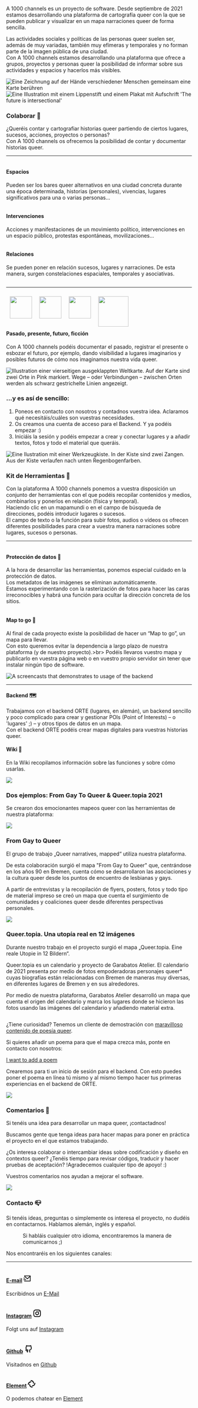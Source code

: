 <div class="block large">

A 1000 channels es un proyecto de software. Desde septiembre de 2021 estamos desarrollando una plataforma de cartografía queer con la que se pueden publicar y visualizar en un mapa narraciones queer de forma sencilla.

Las actividades sociales y políticas de las personas queer suelen ser, además de muy variadas, también muy efímeras y temporales y no forman parte de la imagen pública de una ciudad.<br>
Con A 1000 channels estamos desarrollando una plataforma que ofrece a grupos, proyectos y personas queer la posibilidad de informar sobre sus actividades y espacios y hacerlos más visibles.
</div>

<div>
  <img src="/illustrations/Mitmachen.png?raw=true" class="illustration illustration-left" title="Eine Zeichnung auf der Hände verschiedener Menschen gemeinsam eine Karte berühren">
</div>

<div>
 <img src="/illustrations/Interventions_The_future_is_intersectional.png" class="illustration illustration-outside-right" title="Eine Illustration mit einem Lippenstift und einem Plakat mit Aufschrift 'The future is intersectional'">
</div>


<div class="block block-after-illustration" id="contribute">


### Colaborar 🧶

¿Queréis contar y cartografiar historias queer partiendo de ciertos lugares, sucesos, acciones, proyectos o personas?<br>
Con A 1000 channels os ofrecemos la posibilidad de contar y documentar historias queer.

----
 
<div class="block-3">

  <div class="column">

  #### Espacios

  Pueden ser los bares queer alternativos en una ciudad concreta durante una época determinada, historias (personales), vivencias, lugares significativos para una o varias personas...
  </div>
  <div class="column">

  #### Intervenciones

  Acciones y manifestaciones de un movimiento político, intervenciones en un espacio público, protestas espontáneas, movilizaciones...

  </div>
  <div class="column">

  #### Relaciones

  Se pueden poner en relación sucesos, lugares y narraciones. De esta manera, surgen constelaciones espaciales, temporales y asociativas.

  </div>
</div>

----


<div class="block-3">
  <div class="column">

  <div style="clear:both;">
  <div style="float: left">
   <img src="/illustrations/Icons_Past.png?raw=true" width="60" style="padding: 10px; margin: 0 auto;">
   </div>
  <div style="float: left">
  <img src="/illustrations/Icons_Present.png?raw=true" width="60" style="padding: 10px; margin: 0 auto;">
   </div>
  <div style="float: left">
  <img src="/illustrations/Icons-Future.png?raw=true" width="60" style="padding: 10px; margin: 0 auto;">
   </div>
  <div style="float: left">
  <img src="/illustrations/Icons_Fiction.png?raw=true" width="82" style="padding: 10px; margin: 0 auto;">
   </div>
 </div>

  <div style="clear:both;">
	  
  #### Pasado, presente, futuro, ficción

 Con A 1000 channels podéis documentar el pasado, registrar el presente o esbozar el futuro, por ejemplo, dando visibilidad a lugares imaginarios y posibles futuros de cómo nos imaginamos nuestra vida queer.
</div>
</div>
  </div>
  </div>
</div>

<div>
<img src="/illustrations/MAP1.png?raw=true" class="illustration illustration-left2" alt="Illustration einer vierseitigen ausgeklappten Weltkarte. Auf der Karte sind zwei Orte in Pink markiert. Wege – oder Verbindungen – zwischen Orten werden als schwarz gestrichelte Linien angezeigt.">
</div>

<div class="block block-after-illustration">
          
<h3> …y es así de sencillo: </h3>
<ol>
  <li>
    Poneos en contacto con nosotros y contadnos vuestra idea. Aclaramos qué necesitáis/cuáles son vuestras necesidades.
  </li>
  <li>
    Os creamos una cuenta de acceso para el Backend. Y ya podéis empezar :)
  </li>
  <li>
    Iniciáis la sesión y podéis empezar a crear y conectar lugares y a añadir textos, fotos y todo el material que queráis.
  </li>
</ol>

</div>

<div>
  <img src="/illustrations/Baukasten_Rainbow.png?raw=true" class="illustration illustration-right" alt="Eine Ilustration mit einer Werkzeugkiste. In der Kiste sind zwei Zangen. Aus der Kiste verlaufen nach unten Regenbogenfarben.">
</div>

<div class="block block-after-illustration" id="toolbox">

### Kit de Herramientas 🔧

Con la plataforma A 1000 channels ponemos a vuestra disposición un conjunto der herramientas con el que podéis recopilar contenidos y medios, combinarlos y ponerlos en relación (física y temporal).<br>
Haciendo clic en un mapamundi o en el campo de búsqueda de direcciones, podéis introducir lugares o sucesos.<br>
El campo de texto o la función para subir fotos, audios o vídeos os ofrecen diferentes posibilidades para crear a vuestra manera narraciones sobre lugares, sucesos o personas.

----	
	
<div class="block-3">

  <div class="column">


#### Protección de datos <span class="emoji">🤫</span>

A la hora de desarrollar las herramientas, ponemos especial cuidado en la protección de datos.<br>
Los metadatos de las imágenes se eliminan automáticamente.<br>
Estamos experimentando con la rasterización de fotos para hacer las caras irreconocibles y habrá una función para ocultar la dirección concreta de los sitios. 

  </div>

  <div class="column">

#### Map to go <span class="emoji">👜</span>

Al final de cada proyecto existe la posibilidad de hacer un “Map to go”, un mapa para llevar.<br>
Con esto queremos evitar la dependencia a largo plazo de nuestra plataforma (y de nuestro proyecto).>br>
Podéis llevaros vuestro mapa y publicarlo en vuestra página web o en vuestro propio servidor sin tener que instalar ningún tipo de software.

</div>
</div>
</div>


<div class="block">

<img src="https://github.com/a-thousand-channels/a1000c-assets/blob/main/demoweek/orte%20small%20samall%20small.gif?raw=true" title="A screencasts that demonstrates to usage of the backend" class="pb-4 mb-2 mx-auto">

----

#### Backend 🗺

Trabajamos con el backend ORTE (lugares, en alemán), un backend sencillo y poco complicado para crear y gestionar POIs (Point of Interests) – o 'lugares' ;) – y otros tipos de datos en un mapa.<br>
Con el backend ORTE podéis crear mapas digitales para vuestras historias queer.
	
#### Wiki 🎨	

En la Wiki recopilamos información sobre las funciones y sobre cómo usarlas.

</div>


<div>
 <img src="/illustrations/FGaytQueer_Koffer.png" class="illustration illustration-left3" style="">
</div>

<div class="block block-after-illustration">
          
<h3> Dos ejemplos: From Gay To Queer & Queer.topia 2021 </h3>

<p>Se crearon dos emocionantes mapeos queer con las herramientas de nuestra plataforma:</p>

</div>

<div class="block-2" id="references">
  <div class="column">

  <img src="/references/a1000c--client--from-gay-to-queer-splash1.jpg" class="p-4 pb-4">

  <h3>From Gay to Queer</h3>

  <p>
El grupo de trabajo „Queer narratives, mapped“ utiliza nuestra plataforma.
	  </p>
<p>
De esta colaboración surgió el mapa "From Gay to Queer" que, centrándose en los años 90 en Bremen, cuenta cómo se desarrollaron las asociaciones y la cultura queer desde los puntos de encuentro de lesbianas y gays.
	  </p>
<p>
A partir de entrevistas y la recopilación de flyers, posters, fotos y todo tipo de material impreso se creó un mapa que cuenta el surgimiento de comunidades y coaliciones queer desde diferentes perspectivas personales.
  </p>
  </div>
  <div class="column">

  <img src="/references/a1000c--client--queer-topia-map-front.jpg" class="p-6 pb-4">

  <h3>Queer.topia. Una utopía real en 12 imágenes</h3>

  <p>
  Durante nuestro trabajo en el proyecto surgió el mapa „Queer.topia. Eine reale Utopie in 12 Bildern“.
	  </p>
<p>
Queer.topia es un calendario y proyecto de Garabatos Atelier. El calendario de 2021 presenta por medio de fotos empoderadoras personajes queer* cuyas biografías están relacionadas con Bremen de maneras muy diversas, en diferentes lugares de Bremen y en sus alrededores.
	  </p>
<p>
Por medio de nuestra plataforma, Garabatos Atelier desarrolló un mapa que cuenta el origen del calendario y marca los lugares donde se hicieron las fotos usando las imágenes del calendario y añadiendo material extra.
  </p>
  </div>
  </div>

  <div>

  </div>
  <div class="block">
    <div class="column">
    <p>¿Tiene curiosidad? Tenemos un cliente de demostración con <a href="https://a-thousand-channels.github.io/a1000c-map-client/" target="_blank"  class="text-link" id="jump">maravilloso contenido de poesía queer</a>.</p>
    <p>
      Si quieres añadir un poema para que el mapa crezca más, ponte en contacto con nosotros:
    </p>
    <p>
      <a href="https://orte-backend-staging.a-thousand-channels.xyz/" target="_blank" class="bg-a100c-1-button text-white text-center px-4 py-2 rounded-lg" id="jump">I want to add a poem</a>
    </p>
    
<p class="small text-gray-800 ">
      Crearemos para ti un inicio de sesión para el backend. Con esto puedes poner el poema en línea tú mismo y al mismo tiempo hacer tus primeras experiencias en el backend de ORTE.
    </p>
  </div>
  </div>

<div>
 <img src="/illustrations/Relations.png" class="illustration illustration-right1" style="">
</div>

<div class="block  block-after-illustration" id="feedback">
	
	
### Comentarios 🎤

Si tenéis una idea para desarrollar un mapa queer, ¡contactadnos!

Buscamos gente que tenga ideas para hacer mapas para poner en práctica el proyecto en el que estamos trabajando.

¿Os interesa colaborar o intercambiar ideas sobre codificación y diseño en contextos queer? ¿Tenéis tiempo para revisar códigos, traducir y hacer pruebas de aceptación?
!Agradecemos cualquier tipo de apoyo! :)

Vuestros comentarios nos ayudan a mejorar el software.

</div>

<div>
 <img src="/illustrations/Spaces.png" class="illustration illustration-outside-left1" style="">
</div>

<div class="block">
	

### Contacto 📪 
	
Si tenéis ideas, preguntas o simplemente os interesa el proyecto, no dudéis en contactarnos. Hablamos alemán, inglés y español.

<p style="padding-left: 45px">
Si habláis cualquier otro idioma, encontraremos la manera de comunicarnos ;)
</p>

Nos encontraréis en los siguientes canales:

----

<div class="block-3">

  <div class="column">

  #### <a href="mailto:hello@a-thousand-channels.xyz">E-mail</a> <svg xmlns="http://www.w3.org/2000/svg" viewBox="0 0 24 24" width="21" height="21"><path fill="none" d="M0 0h24v24H0z"/><path d="M22 20.007a1 1 0 0 1-.992.993H2.992A.993.993 0 0 1 2 20.007V19h18V7.3l-8 7.2-10-9V4a1 1 0 0 1 1-1h18a1 1 0 0 1 1 1v16.007zM4.434 5L12 11.81 19.566 5H4.434zM0 15h8v2H0v-2zm0-5h5v2H0v-2z"/></svg>

   Escribidnos un <a href="mailto:hello@a-thousand-channels.xyz" class="text-link">E-Mail</a>

  </div>
  <div class="column">

  #### <a href="https://www.instagram.com/a_thousand_channels/" target="_blank">Instagram</a> <svg xmlns="http://www.w3.org/2000/svg" viewBox="0 0 24 24" width="24" height="24"><path fill="none" d="M0 0h24v24H0z"/><path d="M12.001 9C10.3436 9 9.00098 10.3431 9.00098 12C9.00098 13.6573 10.3441 15 12.001 15C13.6583 15 15.001 13.6569 15.001 12C15.001 10.3427 13.6579 9 12.001 9ZM12.001 7C14.7614 7 17.001 9.2371 17.001 12C17.001 14.7605 14.7639 17 12.001 17C9.24051 17 7.00098 14.7629 7.00098 12C7.00098 9.23953 9.23808 7 12.001 7ZM18.501 6.74915C18.501 7.43926 17.9402 7.99917 17.251 7.99917C16.5609 7.99917 16.001 7.4384 16.001 6.74915C16.001 6.0599 16.5617 5.5 17.251 5.5C17.9393 5.49913 18.501 6.0599 18.501 6.74915ZM12.001 4C9.5265 4 9.12318 4.00655 7.97227 4.0578C7.18815 4.09461 6.66253 4.20007 6.17416 4.38967C5.74016 4.55799 5.42709 4.75898 5.09352 5.09255C4.75867 5.4274 4.55804 5.73963 4.3904 6.17383C4.20036 6.66332 4.09493 7.18811 4.05878 7.97115C4.00703 9.0752 4.00098 9.46105 4.00098 12C4.00098 14.4745 4.00753 14.8778 4.05877 16.0286C4.0956 16.8124 4.2012 17.3388 4.39034 17.826C4.5591 18.2606 4.7605 18.5744 5.09246 18.9064C5.42863 19.2421 5.74179 19.4434 6.17187 19.6094C6.66619 19.8005 7.19148 19.9061 7.97212 19.9422C9.07618 19.9939 9.46203 20 12.001 20C14.4755 20 14.8788 19.9934 16.0296 19.9422C16.8117 19.9055 17.3385 19.7996 17.827 19.6106C18.2604 19.4423 18.5752 19.2402 18.9074 18.9085C19.2436 18.5718 19.4445 18.2594 19.6107 17.8283C19.8013 17.3358 19.9071 16.8098 19.9432 16.0289C19.9949 14.9248 20.001 14.5389 20.001 12C20.001 9.52552 19.9944 9.12221 19.9432 7.97137C19.9064 7.18906 19.8005 6.66149 19.6113 6.17318C19.4434 5.74038 19.2417 5.42635 18.9084 5.09255C18.573 4.75715 18.2616 4.55693 17.8271 4.38942C17.338 4.19954 16.8124 4.09396 16.0298 4.05781C14.9258 4.00605 14.5399 4 12.001 4ZM12.001 2C14.7176 2 15.0568 2.01 16.1235 2.06C17.1876 2.10917 17.9135 2.2775 18.551 2.525C19.2101 2.77917 19.7668 3.1225 20.3226 3.67833C20.8776 4.23417 21.221 4.7925 21.476 5.45C21.7226 6.08667 21.891 6.81333 21.941 7.8775C21.9885 8.94417 22.001 9.28333 22.001 12C22.001 14.7167 21.991 15.0558 21.941 16.1225C21.8918 17.1867 21.7226 17.9125 21.476 18.55C21.2218 19.2092 20.8776 19.7658 20.3226 20.3217C19.7668 20.8767 19.2076 21.22 18.551 21.475C17.9135 21.7217 17.1876 21.89 16.1235 21.94C15.0568 21.9875 14.7176 22 12.001 22C9.28431 22 8.94514 21.99 7.87848 21.94C6.81431 21.8908 6.08931 21.7217 5.45098 21.475C4.79264 21.2208 4.23514 20.8767 3.67931 20.3217C3.12348 19.7658 2.78098 19.2067 2.52598 18.55C2.27848 17.9125 2.11098 17.1867 2.06098 16.1225C2.01348 15.0558 2.00098 14.7167 2.00098 12C2.00098 9.28333 2.01098 8.94417 2.06098 7.8775C2.11014 6.8125 2.27848 6.0875 2.52598 5.45C2.78014 4.79167 3.12348 4.23417 3.67931 3.67833C4.23514 3.1225 4.79348 2.78 5.45098 2.525C6.08848 2.2775 6.81348 2.11 7.87848 2.06C8.94514 2.0125 9.28431 2 12.001 2Z"></path></svg>

  Folgt uns auf <a href="https://www.instagram.com/a_thousand_channels/" target="_blank" class="text-link">Instagram</a>


  </div>
  <div class="column">

  #### <a href="https://github.com/a-thousand-channels/" target="_blank">Github</a> <svg xmlns="http://www.w3.org/2000/svg" viewBox="0 0 24 24" width="24" height="24"><path fill="none" d="M0 0h24v24H0z"/><path d="M5.883 18.653c-.3-.2-.558-.455-.86-.816a50.32 50.32 0 0 1-.466-.579c-.463-.575-.755-.84-1.057-.949a1 1 0 0 1 .676-1.883c.752.27 1.261.735 1.947 1.588-.094-.117.34.427.433.539.19.227.33.365.44.438.204.137.587.196 1.15.14.023-.382.094-.753.202-1.095C5.38 15.31 3.7 13.396 3.7 9.64c0-1.24.37-2.356 1.058-3.292-.218-.894-.185-1.975.302-3.192a1 1 0 0 1 .63-.582c.081-.024.127-.035.208-.047.803-.123 1.937.17 3.415 1.096A11.731 11.731 0 0 1 12 3.315c.912 0 1.818.104 2.684.308 1.477-.933 2.613-1.226 3.422-1.096.085.013.157.03.218.05a1 1 0 0 1 .616.58c.487 1.216.52 2.297.302 3.19.691.936 1.058 2.045 1.058 3.293 0 3.757-1.674 5.665-4.642 6.392.125.415.19.879.19 1.38a300.492 300.492 0 0 1-.012 2.716 1 1 0 0 1-.019 1.958c-1.139.228-1.983-.532-1.983-1.525l.002-.446.005-.705c.005-.708.007-1.338.007-1.998 0-.697-.183-1.152-.425-1.36-.661-.57-.326-1.655.54-1.752 2.967-.333 4.337-1.482 4.337-4.66 0-.955-.312-1.744-.913-2.404a1 1 0 0 1-.19-1.045c.166-.414.237-.957.096-1.614l-.01.003c-.491.139-1.11.44-1.858.949a1 1 0 0 1-.833.135A9.626 9.626 0 0 0 12 5.315c-.89 0-1.772.119-2.592.35a1 1 0 0 1-.83-.134c-.752-.507-1.374-.807-1.868-.947-.144.653-.073 1.194.092 1.607a1 1 0 0 1-.189 1.045C6.016 7.89 5.7 8.694 5.7 9.64c0 3.172 1.371 4.328 4.322 4.66.865.097 1.201 1.177.544 1.748-.192.168-.429.732-.429 1.364v3.15c0 .986-.835 1.725-1.96 1.528a1 1 0 0 1-.04-1.962v-.99c-.91.061-1.662-.088-2.254-.485z"/></svg>

  Visitadnos en <a href="https://github.com/a-thousand-channels/" class="text-link" target="_blank">Github</a>

  </div>
  <div class="column">

  #### <a href="https://matrix.to/#/#a-thousand-channels:matrix.org" target="_blank">Element</a> <svg width="20" height="20" viewBox="0 0 54 54" fill="none" xmlns="http://www.w3.org/2000/svg"><path fill-rule="evenodd" clip-rule="evenodd" d="M19.4414 3.24C19.4414 1.4506 20.892 0 22.6814 0C34.6108 0 44.2814 9.67065 44.2814 21.6C44.2814 23.3894 42.8308 24.84 41.0414 24.84C39.252 24.84 37.8014 23.3894 37.8014 21.6C37.8014 13.2494 31.032 6.48 22.6814 6.48C20.892 6.48 19.4414 5.0294 19.4414 3.24Z" fill="#000000"/><path fill-rule="evenodd" clip-rule="evenodd" d="M34.5586 50.76C34.5586 52.5494 33.108 54 31.3186 54C19.3893 54 9.71861 44.3294 9.71861 32.4C9.71861 30.6106 11.1692 29.16 12.9586 29.16C14.748 29.16 16.1986 30.6106 16.1986 32.4C16.1986 40.7505 22.9681 47.52 31.3186 47.52C33.108 47.52 34.5586 48.9706 34.5586 50.76Z" fill="#000000"/><path fill-rule="evenodd" clip-rule="evenodd" d="M3.24 34.5601C1.4506 34.5601 -6.34076e-08 33.1095 -1.41625e-07 31.3201C-6.63074e-07 19.3907 9.67065 9.72007 21.6 9.72007C23.3894 9.72007 24.84 11.1707 24.84 12.9601C24.84 14.7495 23.3894 16.2001 21.6 16.2001C13.2495 16.2001 6.48 22.9695 6.48 31.3201C6.48 33.1095 5.0294 34.5601 3.24 34.5601Z" fill="#000000"/><path fill-rule="evenodd" clip-rule="evenodd" d="M50.76 19.4399C52.5494 19.4399 54 20.8905 54 22.6799C54 34.6093 44.3294 44.2799 32.4 44.2799C30.6106 44.2799 29.16 42.8293 29.16 41.0399C29.16 39.2505 30.6106 37.7999 32.4 37.7999C40.7505 37.7999 47.52 31.0305 47.52 22.6799C47.52 20.8905 48.9706 19.4399 50.76 19.4399Z" fill="#000000"/></svg>

  O podemos chatear en <a href="https://matrix.to/#/#a-thousand-channels:matrix.org" class="text-link" target="_blank">Element</a>

</div>
